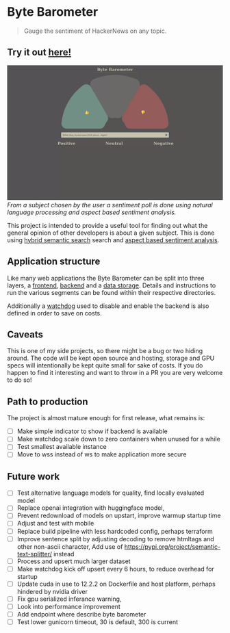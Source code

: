 # Byte Barometer

> Gauge the sentiment of HackerNews on any topic.

## Try it out [here!](https://byte-barometer.com)

![Current UI of the Byte Barometer](/bytebarometer.gif?raw=true)
_From a subject chosen by the user a sentiment poll is done using natural language processing and aspect based sentiment analysis._

This project is intended to provide a useful tool for finding out what the general opinion of other developers is about a given subject. This is done using [hybrid semantic search](https://docs.pinecone.io/docs/hybrid-search) search and [aspect based sentiment analysis](https://github.com/yangheng95/PyABSA).

## Application structure

Like many web applications the Byte Barometer can be split into three layers, a [frontend](./frontend/README.md), [backend](./backend/README.md) and a [data storage](https://www.pinecone.io/). Details and instructions to run the various segments can be found within their respective directories.

Additionally a [watchdog](./watchdog/README.md) used to disable and enable the backend is also defined in order to save on costs.

## Caveats

This is one of my side projects, so there might be a bug or two hiding around. The code will be kept open source and hosting, storage and GPU specs will intentionally be kept quite small for sake of costs. If you do happen to find it interesting and want to throw in a PR you are very welcome to do so!

## Path to production

The project is almost mature enough for first release, what remains is:

- [ ] Make simple indicator to show if backend is available
- [ ] Make watchdog scale down to zero containers when unused for a while
- [ ] Test smallest available instance
- [ ] Move to wss instead of ws to make application more secure

## Future work

- [ ] Test alternative language models for quality, find locally evaluated model
- [ ] Replace openai integration with huggingface model,
- [ ] Prevent redownload of models on upstart, improve warmup startup time
- [ ] Adjust and test with mobile
- [ ] Replace build pipeline with less hardcoded config, perhaps terraform
- [ ] Improve sentence split by adjusting decoding to remove htmltags and other non-ascii character, Add use of https://pypi.org/project/semantic-text-splitter/ instead
- [ ] Process and upsert much larger dataset
- [ ] Make watchdog kick off upsert every 6 hours, to reduce overhead for startup
- [ ] Update cuda in use to 12.2.2 on Dockerfile and host platform, perhaps hindered by nvidia driver
- [ ] Fix gpu serialized inferance warning,
- [ ] Look into performance improvement
- [ ] Add endpoint where describe byte barometer
- [ ] Test lower gunicorn timeout, 30 is default, 300 is current
